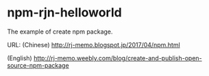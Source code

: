 # npm-rjn-helloworld


The example of create npm package.

URL:
(Chinese) http://rj-memo.blogspot.jp/2017/04/npm.html

(English) http://rj-memo.weebly.com/blog/create-and-publish-open-source-npm-package
